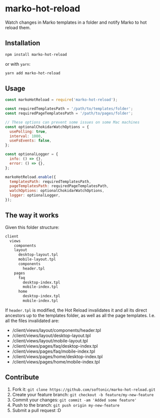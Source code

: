 # marko-hot-reload

Watch changes in Marko templates in a folder and notify Marko to hot reload them.

## Installation

```bash
npm install marko-hot-reload
```

or with `yarn`:

```bash
yarn add marko-hot-reload
```

## Usage

```js
const markoHotReload = require('marko-hot-reload');

const requiredTemplatesPath = '/path/to/templates/folder';
const requiredPageTemplatesPath = '/path/to/pages/folder';

// These options can prevent some issues on some Mac machines
const optionalChokidarWatchOptions = {
  usePolling: true,
  interval: 1000,
  useFsEvents: false,
};

const optionalLogger = {
  info: () => {},
  error: () => {},
};

markoHotReload.enable({
  templatesPath: requiredTemplatesPath,
  pageTemplatesPath: requiredPageTemplatesPath,
  watchOptions: optionalChokidarWatchOptions,
  logger: optionalLogger,
});
```

## The way it works

Given this folder structure:

```bash
client
  views
    components
    layout
      desktop-layout.tpl
      mobile-layout.tpl
      components
        header.tpl
    pages
      faq
        desktop-index.tpl
        mobile-index.tpl
      home
        desktop-index.tpl
        mobile-index.tpl
```

If `header.tpl` is modified, the Hot Reload invalidates it and all its direct ancestors up to the templates folder, as well as all the page templates. I.e. all the files invalidated are:

- /client/views/layout/components/header.tpl
- /client/views/layout/desktop-layout.tpl
- /client/views/layout/mobile-layout.tpl
- /client/views/pages/faq/desktop-index.tpl
- /client/views/pages/faq/mobile-index.tpl
- /client/views/pages/home/desktop-index.tpl
- /client/views/pages/home/mobile-index.tpl

## Contribute

1. Fork it: `git clone https://github.com/softonic/marko-hot-reload.git`
2. Create your feature branch: `git checkout -b feature/my-new-feature`
3. Commit your changes: `git commit -am 'Added some feature'`
4. Push to the branch: `git push origin my-new-feature`
5. Submit a pull request :D
